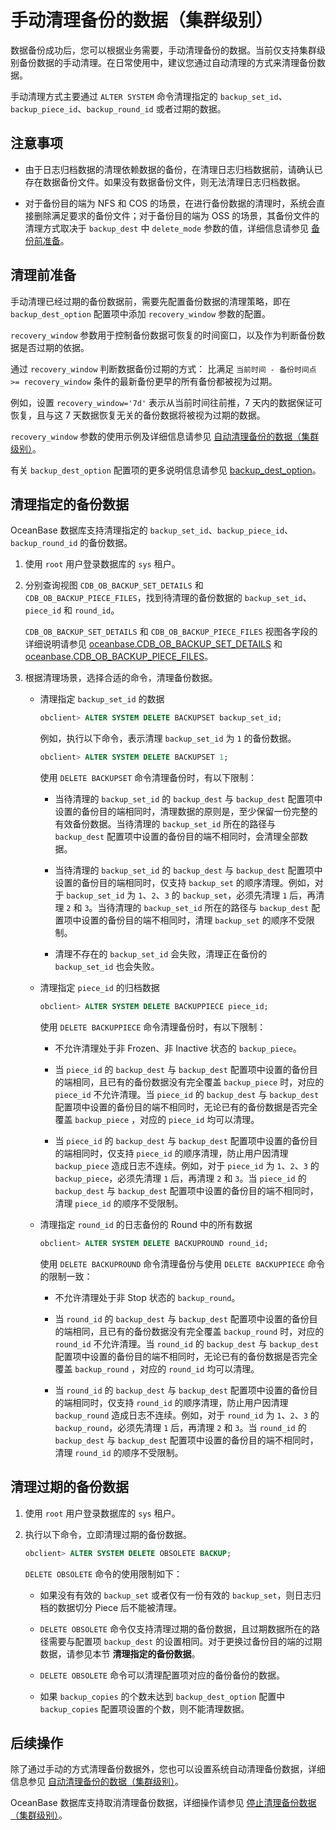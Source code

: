 # 手动清理备份的数据（集群级别）

数据备份成功后，您可以根据业务需要，手动清理备份的数据。当前仅支持集群级别备份数据的手动清理。在日常使用中，建议您通过自动清理的方式来清理备份数据。

手动清理方式主要通过 `ALTER SYSTEM` 命令清理指定的 `backup_set_id`、`backup_piece_id`、`backup_round_id` 或者过期的数据。

## 注意事项

* 由于日志归档数据的清理依赖数据的备份，在清理日志归档数据前，请确认已存在数据备份文件。如果没有数据备份文件，则无法清理日志归档数据。

* 对于备份目的端为 NFS 和 COS 的场景，在进行备份数据的清理时，系统会直接删除满足要求的备份文件；对于备份目的端为 OSS 的场景，其备份文件的清理方式取决于 `backup_dest` 中 `delete_mode` 参数的值，详细信息请参见 [备份前准备](1.backup-by-using-the-command-line-1/1.preparation-before-backup.md)。

## 清理前准备

手动清理已经过期的备份数据前，需要先配置备份数据的清理策略，即在 `backup_dest_option` 配置项中添加 `recovery_window` 参数的配置。

`recovery_window` 参数用于控制备份数据可恢复的时间窗口，以及作为判断备份数据是否过期的依据。

通过 `recovery_window` 判断数据备份过期的方式： 比满足 `当前时间 - 备份时间点 >= recovery_window` 条件的最新备份更早的所有备份都被视为过期。

例如，设置 `recovery_window='7d'` 表示从当前时间往前推，7 天内的数据保证可恢复，且与这 7 天数据恢复无关的备份数据将被视为过期的数据。

`recovery_window` 参数的使用示例及详细信息请参见 [自动清理备份的数据（集群级别）](../3.back-up-data-at-the-cluster-level/7.automatically-delete-backed-up-data-1.md)。

有关 `backup_dest_option` 配置项的更多说明信息请参见 [backup_dest_option](../../../13.system-reference/1.reference-mysql-mode/3.system-configuration-items-1/3.cluster-level-configuration-items-1/17.backup_dest_option-1-2-3.md)。

## 清理指定的备份数据

OceanBase 数据库支持清理指定的 `backup_set_id`、`backup_piece_id`、`backup_round_id` 的备份数据。

1. 使用 `root` 用户登录数据库的 `sys` 租户。

2. 分别查询视图 `CDB_OB_BACKUP_SET_DETAILS` 和 `CDB_OB_BACKUP_PIECE_FILES`，找到待清理的备份数据的 `backup_set_id`、`piece_id` 和 `round_id`。

   `CDB_OB_BACKUP_SET_DETAILS` 和 `CDB_OB_BACKUP_PIECE_FILES` 视图各字段的详细说明请参见 [oceanbase.CDB_OB_BACKUP_SET_DETAILS](t2004408.md#topic-2004408) 和 [oceanbase.CDB_OB_BACKUP_PIECE_FILES](../../../13.system-reference/1.reference-mysql-mode/1.system-view-4/2.dictionary-view-5/86.oceanbase-cdb_ob_backup_piece_files-2.md)。

3. 根据清理场景，选择合适的命令，清理备份数据。

   * 清理指定 `backup_set_id` 的数据

     ```sql
     obclient> ALTER SYSTEM DELETE BACKUPSET backup_set_id;
     ```

     例如，执行以下命令，表示清理 `backup_set_id` 为 `1` 的备份数据。

     ```sql
     obclient> ALTER SYSTEM DELETE BACKUPSET 1;
     ```

     使用 `DELETE BACKUPSET` 命令清理备份时，有以下限制：
     * 当待清理的 `backup_set_id` 的 `backup_dest` 与 `backup_dest` 配置项中设置的备份目的端相同时，清理数据的原则是，至少保留一份完整的有效备份数据。当待清理的 `backup_set_id` 所在的路径与 `backup_dest` 配置项中设置的备份目的端不相同时，会清理全部数据。

     * 当待清理的 `backup_set_id` 的 `backup_dest` 与 `backup_dest` 配置项中设置的备份目的端相同时，仅支持 `backup_set` 的顺序清理。例如，对于 `backup_set_id` 为 `1`、`2`、`3` 的 `backup_set`，必须先清理 `1` 后，再清理 `2` 和 `3`。当待清理的 `backup_set_id` 所在的路径与 `backup_dest` 配置项中设置的备份目的端不相同时，清理 `backup_set` 的顺序不受限制。

     * 清理不存在的 `backup_set_id` 会失败，清理正在备份的 `backup_set_id` 也会失败。

   * 清理指定 `piece_id` 的归档数据

     ```sql
     obclient> ALTER SYSTEM DELETE BACKUPPIECE piece_id;
     ```

     使用 `DELETE BACKUPPIECE` 命令清理备份时，有以下限制：
     * 不允许清理处于非 Frozen、非 Inactive 状态的 `backup_piece`。

     * 当 `piece_id` 的 `backup_dest` 与 `backup_dest` 配置项中设置的备份目的端相同，且已有的备份数据没有完全覆盖 `backup_piece` 时，对应的 `piece_id` 不允许清理。当 `piece_id` 的 `backup_dest` 与 `backup_dest` 配置项中设置的备份目的端不相同时，无论已有的备份数据是否完全覆盖 `backup_piece` ，对应的 `piece_id` 均可以清理。

     * 当 `piece_id` 的 `backup_dest` 与 `backup_dest` 配置项中设置的备份目的端相同时，仅支持 `piece_id` 的顺序清理，防止用户因清理 `backup_piece` 造成日志不连续。例如，对于 `piece_id` 为 `1`、`2`、`3` 的 `backup_piece`，必须先清理 `1` 后，再清理 `2` 和 `3`。当 `piece_id` 的 `backup_dest` 与 `backup_dest` 配置项中设置的备份目的端不相同时，清理 `piece_id` 的顺序不受限制。

   * 清理指定 `round_id` 的日志备份的 Round 中的所有数据

     ```sql
     obclient> ALTER SYSTEM DELETE BACKUPROUND round_id;
     ```

     使用 `DELETE BACKUPROUND` 命令清理备份与使用 `DELETE BACKUPPIECE` 命令的限制一致：
     * 不允许清理处于非 Stop 状态的 `backup_round`。

     * 当 `round_id` 的 `backup_dest` 与 `backup_dest` 配置项中设置的备份目的端相同，且已有的备份数据没有完全覆盖 `backup_round` 时，对应的 `round_id` 不允许清理。当 `round_id` 的 `backup_dest` 与 `backup_dest` 配置项中设置的备份目的端不相同时，无论已有的备份数据是否完全覆盖 `backup_round` ，对应的 `round_id` 均可以清理。

     * 当 `round_id` 的 `backup_dest` 与 `backup_dest` 配置项中设置的备份目的端相同时，仅支持 `round_id` 的顺序清理，防止用户因清理 `backup_round` 造成日志不连续。例如，对于 `round_id` 为 `1`、`2`、`3` 的 `backup_round`，必须先清理 `1` 后，再清理 `2` 和 `3`。当 `round_id` 的 `backup_dest` 与 `backup_dest` 配置项中设置的备份目的端不相同时，清理 `round_id` 的顺序不受限制。

## 清理过期的备份数据

1. 使用 `root` 用户登录数据库的 `sys` 租户。

2. 执行以下命令，立即清理过期的备份数据。

   ```sql
   obclient> ALTER SYSTEM DELETE OBSOLETE BACKUP;
   ```

   `DELETE OBSOLETE` 命令的使用限制如下：
   * 如果没有有效的 `backup_set` 或者仅有一份有效的 `backup_set`，则日志归档的数据切分 Piece 后不能被清理。

   * `DELETE OBSOLETE` 命令仅支持清理过期的备份数据，且过期数据所在的路径需要与配置项 `backup_dest` 的设置相同。对于更换过备份目的端的过期数据，请参见本节 **清理指定的备份数据**。

   * `DELETE OBSOLETE` 命令可以清理配置项对应的备份备份的数据。

   * 如果 `backup_copies` 的个数未达到 `backup_dest_option` 配置中 `backup_copies` 配置项设置的个数，则不能清理数据。

## 后续操作

除了通过手动的方式清理备份数据外，您也可以设置系统自动清理备份数据，详细信息参见 [自动清理备份的数据（集群级别）](../3.back-up-data-at-the-cluster-level/7.automatically-delete-backed-up-data-1.md)。

OceanBase 数据库支持取消清理备份数据，详细操作请参见 [停止清理备份数据（集群级别）](../3.back-up-data-at-the-cluster-level/9.stop-cleaning-backup-data.md)。

